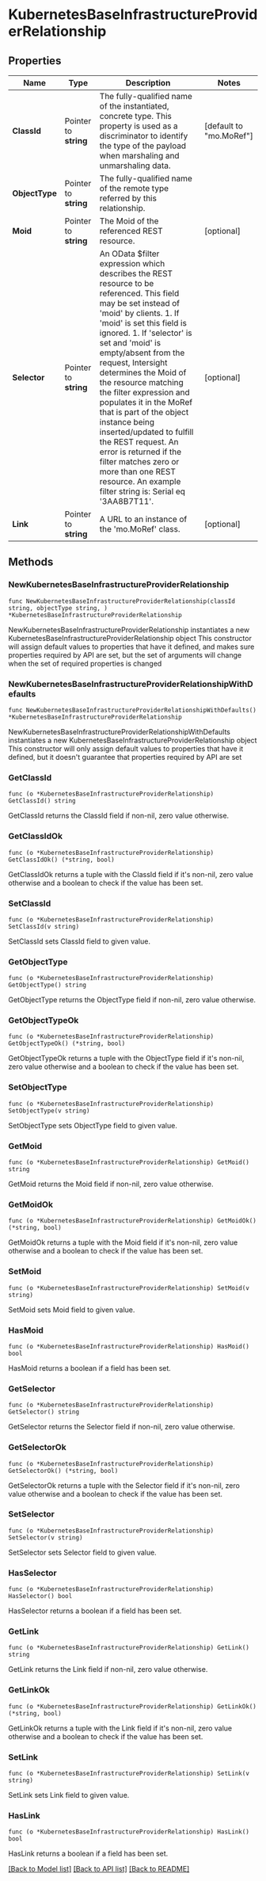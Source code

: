 # KubernetesBaseInfrastructureProviderRelationship

## Properties

Name | Type | Description | Notes
------------ | ------------- | ------------- | -------------
**ClassId** | Pointer to **string** | The fully-qualified name of the instantiated, concrete type. This property is used as a discriminator to identify the type of the payload when marshaling and unmarshaling data. | [default to "mo.MoRef"]
**ObjectType** | Pointer to **string** | The fully-qualified name of the remote type referred by this relationship. | 
**Moid** | Pointer to **string** | The Moid of the referenced REST resource. | [optional] 
**Selector** | Pointer to **string** | An OData $filter expression which describes the REST resource to be referenced. This field may be set instead of &#39;moid&#39; by clients. 1. If &#39;moid&#39; is set this field is ignored. 1. If &#39;selector&#39; is set and &#39;moid&#39; is empty/absent from the request, Intersight determines the Moid of the resource matching the filter expression and populates it in the MoRef that is part of the object instance being inserted/updated to fulfill the REST request. An error is returned if the filter matches zero or more than one REST resource. An example filter string is: Serial eq &#39;3AA8B7T11&#39;. | [optional] 
**Link** | Pointer to **string** | A URL to an instance of the &#39;mo.MoRef&#39; class. | [optional] 

## Methods

### NewKubernetesBaseInfrastructureProviderRelationship

`func NewKubernetesBaseInfrastructureProviderRelationship(classId string, objectType string, ) *KubernetesBaseInfrastructureProviderRelationship`

NewKubernetesBaseInfrastructureProviderRelationship instantiates a new KubernetesBaseInfrastructureProviderRelationship object
This constructor will assign default values to properties that have it defined,
and makes sure properties required by API are set, but the set of arguments
will change when the set of required properties is changed

### NewKubernetesBaseInfrastructureProviderRelationshipWithDefaults

`func NewKubernetesBaseInfrastructureProviderRelationshipWithDefaults() *KubernetesBaseInfrastructureProviderRelationship`

NewKubernetesBaseInfrastructureProviderRelationshipWithDefaults instantiates a new KubernetesBaseInfrastructureProviderRelationship object
This constructor will only assign default values to properties that have it defined,
but it doesn't guarantee that properties required by API are set

### GetClassId

`func (o *KubernetesBaseInfrastructureProviderRelationship) GetClassId() string`

GetClassId returns the ClassId field if non-nil, zero value otherwise.

### GetClassIdOk

`func (o *KubernetesBaseInfrastructureProviderRelationship) GetClassIdOk() (*string, bool)`

GetClassIdOk returns a tuple with the ClassId field if it's non-nil, zero value otherwise
and a boolean to check if the value has been set.

### SetClassId

`func (o *KubernetesBaseInfrastructureProviderRelationship) SetClassId(v string)`

SetClassId sets ClassId field to given value.


### GetObjectType

`func (o *KubernetesBaseInfrastructureProviderRelationship) GetObjectType() string`

GetObjectType returns the ObjectType field if non-nil, zero value otherwise.

### GetObjectTypeOk

`func (o *KubernetesBaseInfrastructureProviderRelationship) GetObjectTypeOk() (*string, bool)`

GetObjectTypeOk returns a tuple with the ObjectType field if it's non-nil, zero value otherwise
and a boolean to check if the value has been set.

### SetObjectType

`func (o *KubernetesBaseInfrastructureProviderRelationship) SetObjectType(v string)`

SetObjectType sets ObjectType field to given value.


### GetMoid

`func (o *KubernetesBaseInfrastructureProviderRelationship) GetMoid() string`

GetMoid returns the Moid field if non-nil, zero value otherwise.

### GetMoidOk

`func (o *KubernetesBaseInfrastructureProviderRelationship) GetMoidOk() (*string, bool)`

GetMoidOk returns a tuple with the Moid field if it's non-nil, zero value otherwise
and a boolean to check if the value has been set.

### SetMoid

`func (o *KubernetesBaseInfrastructureProviderRelationship) SetMoid(v string)`

SetMoid sets Moid field to given value.

### HasMoid

`func (o *KubernetesBaseInfrastructureProviderRelationship) HasMoid() bool`

HasMoid returns a boolean if a field has been set.

### GetSelector

`func (o *KubernetesBaseInfrastructureProviderRelationship) GetSelector() string`

GetSelector returns the Selector field if non-nil, zero value otherwise.

### GetSelectorOk

`func (o *KubernetesBaseInfrastructureProviderRelationship) GetSelectorOk() (*string, bool)`

GetSelectorOk returns a tuple with the Selector field if it's non-nil, zero value otherwise
and a boolean to check if the value has been set.

### SetSelector

`func (o *KubernetesBaseInfrastructureProviderRelationship) SetSelector(v string)`

SetSelector sets Selector field to given value.

### HasSelector

`func (o *KubernetesBaseInfrastructureProviderRelationship) HasSelector() bool`

HasSelector returns a boolean if a field has been set.

### GetLink

`func (o *KubernetesBaseInfrastructureProviderRelationship) GetLink() string`

GetLink returns the Link field if non-nil, zero value otherwise.

### GetLinkOk

`func (o *KubernetesBaseInfrastructureProviderRelationship) GetLinkOk() (*string, bool)`

GetLinkOk returns a tuple with the Link field if it's non-nil, zero value otherwise
and a boolean to check if the value has been set.

### SetLink

`func (o *KubernetesBaseInfrastructureProviderRelationship) SetLink(v string)`

SetLink sets Link field to given value.

### HasLink

`func (o *KubernetesBaseInfrastructureProviderRelationship) HasLink() bool`

HasLink returns a boolean if a field has been set.


[[Back to Model list]](../README.md#documentation-for-models) [[Back to API list]](../README.md#documentation-for-api-endpoints) [[Back to README]](../README.md)


